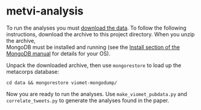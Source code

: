 # metvi-analysis

To run the analyses you must [download the data](http://mt.digital/static/data/metvi-data.tar.gz).
To follow the following instructions, download the archive to this project directory. When you
unzip the archive,  
MongoDB must be installed and running (see the [Install section of the MongoDB manual](https://docs.mongodb.com/manual/installation/)
for details for your OS).

Unpack the downloaded archive, then use `mongorestore` to load up the metacorps database:
```
cd data && mongorestore viomet-mongodump/
```

Now you are ready to run the analyses. Use `make_viomet_pubdata.py` and `correlate_tweets.py` to generate
the analyses found in the paper.
